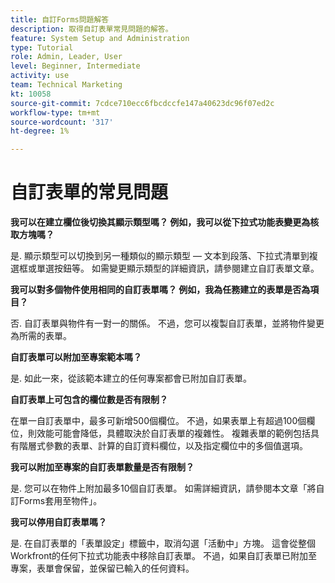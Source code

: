 ```yaml
---
title: 自訂Forms問題解答
description: 取得自訂表單常見問題的解答。
feature: System Setup and Administration
type: Tutorial
role: Admin, Leader, User
level: Beginner, Intermediate
activity: use
team: Technical Marketing
kt: 10058
source-git-commit: 7cdce710ecc6fbcdccfe147a40623dc96f07ed2c
workflow-type: tm+mt
source-wordcount: '317'
ht-degree: 1%

---
```


# 自訂表單的常見問題

**我可以在建立欄位後切換其顯示類型嗎？ 例如，我可以從下拉式功能表變更為核取方塊嗎？**

是. 顯示類型可以切換到另一種類似的顯示類型 — 文本到段落、下拉式清單到複選框或單選按鈕等。 如需變更顯示類型的詳細資訊，請參閱建立自訂表單文章。


**我可以對多個物件使用相同的自訂表單嗎？ 例如，我為任務建立的表單是否為項目？**

否. 自訂表單與物件有一對一的關係。 不過，您可以複製自訂表單，並將物件變更為所需的表單。


**自訂表單可以附加至專案範本嗎？**

是. 如此一來，從該範本建立的任何專案都會已附加自訂表單。


**自訂表單上可包含的欄位數是否有限制？**

在單一自訂表單中，最多可新增500個欄位。 不過，如果表單上有超過100個欄位，則效能可能會降低，具體取決於自訂表單的複雜性。 複雜表單的範例包括具有階層式參數的表單、計算的自訂資料欄位，以及指定欄位中的多個值選項。


**我可以附加至專案的自訂表單數量是否有限制？**

是. 您可以在物件上附加最多10個自訂表單。 如需詳細資訊，請參閱本文章「將自訂Forms套用至物件」。


**我可以停用自訂表單嗎？**

是. 在自訂表單的「表單設定」標籤中，取消勾選「活動中」方塊。 這會從整個Workfront的任何下拉式功能表中移除自訂表單。 不過，如果自訂表單已附加至專案，表單會保留，並保留已輸入的任何資料。